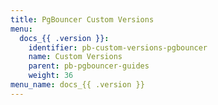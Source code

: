 ```yaml
---
title: PgBouncer Custom Versions
menu:
  docs_{{ .version }}:
    identifier: pb-custom-versions-pgbouncer
    name: Custom Versions
    parent: pb-pgbouncer-guides
    weight: 36
menu_name: docs_{{ .version }}
---
```

